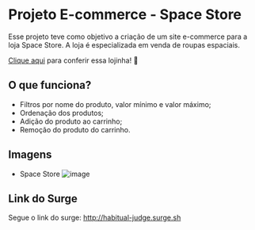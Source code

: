 # Projeto E-commerce - Space Store

Esse projeto teve como objetivo a criação de um site e-commerce para a loja Space Store. A loja é especializada em venda de roupas espaciais.

[Clique aqui](http://habitual-judge.surge.sh) para conferir essa lojinha! :star_struck:

## O que funciona?
- Filtros por nome do produto, valor mínimo e valor máximo;
- Ordenação dos produtos;
- Adição do produto ao carrinho;
- Remoção do produto do carrinho.

## Imagens
- Space Store
![image](https://user-images.githubusercontent.com/102440200/180675609-90092ffc-624b-4aeb-814f-5af06a4623b4.png)

## Link do Surge
Segue o link do surge: http://habitual-judge.surge.sh
